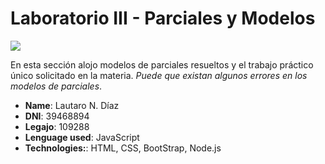 # Laboratorio III - Parciales y Modelos
<div>
  <img src="https://i.ibb.co/XWTqXZ8/logoutn.png">
  </div>
<div>
  <p>En esta sección alojo modelos de parciales resueltos y el trabajo práctico único solicitado en la materia. <i>Puede que existan algunos errores
    en los modelos de parciales</i>.
  </p>
  </div>
<div>
  <ul>
    <li><b>Name</b>: Lautaro N. Díaz</li>
    <li><b>DNI</b>: 39468894</li>
    <li><b>Legajo</b>: 109288</li>
    <li><b>Lenguage used</b>: JavaScript</li>
    <li><b>Technologies:</b>: HTML, CSS, BootStrap, Node.js</li>
  </ul>
</div>
